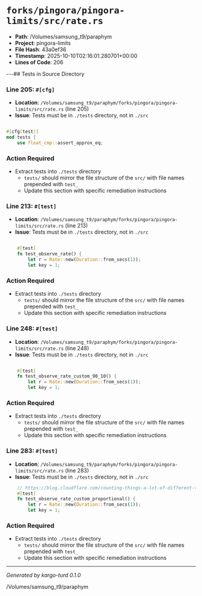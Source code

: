 # `forks/pingora/pingora-limits/src/rate.rs`

- **Path**: /Volumes/samsung_t9/paraphym
- **Project**: pingora-limits
- **File Hash**: 43a0ef36  
- **Timestamp**: 2025-10-10T02:16:01.280701+00:00  
- **Lines of Code**: 206

---## Tests in Source Directory


### Line 205: `#[cfg]`

- **Location**: `/Volumes/samsung_t9/paraphym/forks/pingora/pingora-limits/src/rate.rs` (line 205)
- **Issue**: Tests must be in `./tests` directory, not in `./src`

```rust

#[cfg(test)]
mod tests {
    use float_cmp::assert_approx_eq;

```

### Action Required

- Extract tests into `./tests` directory
  - `tests/` should mirror the file structure of the `src/` with file names prepended with `test_`
  - Update this section with specific remediation instructions
  


### Line 213: `#[test]`

- **Location**: `/Volumes/samsung_t9/paraphym/forks/pingora/pingora-limits/src/rate.rs` (line 213)
- **Issue**: Tests must be in `./tests` directory, not in `./src`

```rust

    #[test]
    fn test_observe_rate() {
        let r = Rate::new(Duration::from_secs(1));
        let key = 1;
```

### Action Required

- Extract tests into `./tests` directory
  - `tests/` should mirror the file structure of the `src/` with file names prepended with `test_`
  - Update this section with specific remediation instructions
  


### Line 248: `#[test]`

- **Location**: `/Volumes/samsung_t9/paraphym/forks/pingora/pingora-limits/src/rate.rs` (line 248)
- **Issue**: Tests must be in `./tests` directory, not in `./src`

```rust

    #[test]
    fn test_observe_rate_custom_90_10() {
        let r = Rate::new(Duration::from_secs(1));
        let key = 1;
```

### Action Required

- Extract tests into `./tests` directory
  - `tests/` should mirror the file structure of the `src/` with file names prepended with `test_`
  - Update this section with specific remediation instructions
  


### Line 283: `#[test]`

- **Location**: `/Volumes/samsung_t9/paraphym/forks/pingora/pingora-limits/src/rate.rs` (line 283)
- **Issue**: Tests must be in `./tests` directory, not in `./src`

```rust
    // https://blog.cloudflare.com/counting-things-a-lot-of-different-things/
    #[test]
    fn test_observe_rate_custom_proportional() {
        let r = Rate::new(Duration::from_secs(1));
        let key = 1;
```

### Action Required

- Extract tests into `./tests` directory
  - `tests/` should mirror the file structure of the `src/` with file names prepended with `test_`
  - Update this section with specific remediation instructions
  

---

*Generated by kargo-turd 0.1.0*

/Volumes/samsung_t9/paraphym